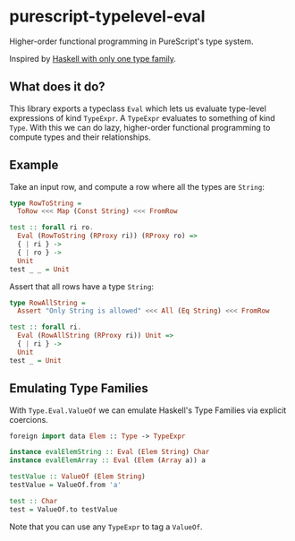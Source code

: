 # purescript-typelevel-eval

Higher-order functional programming in PureScript's type system.

Inspired by [Haskell with only one type family](https://blog.poisson.chat/posts/2018-08-06-one-type-family.html).

## What does it do?

This library exports a typeclass `Eval` which lets us evaluate type-level
expressions of kind `TypeExpr`. A `TypeExpr` evaluates to something of kind
`Type`. With this we can do lazy, higher-order functional programming
to compute types and their relationships.

## Example

Take an input row, and compute a row where all the types are `String`:

```purescript
type RowToString =
  ToRow <<< Map (Const String) <<< FromRow

test :: forall ri ro.
  Eval (RowToString (RProxy ri)) (RProxy ro) =>
  { | ri } ->
  { | ro } ->
  Unit
test _ _ = Unit
```

Assert that all rows have a type `String`:

```purescript
type RowAllString =
  Assert "Only String is allowed" <<< All (Eq String) <<< FromRow

test :: forall ri.
  Eval (RowAllString (RProxy ri)) Unit =>
  { | ri } ->
  Unit
test _ = Unit
```

## Emulating Type Families

With `Type.Eval.ValueOf` we can emulate Haskell's Type Families via explicit coercions.

```purescript
foreign import data Elem :: Type -> TypeExpr

instance evalElemString :: Eval (Elem String) Char
instance evalElemArray :: Eval (Elem (Array a)) a

testValue :: ValueOf (Elem String)
testValue = ValueOf.from 'a'

test :: Char
test = ValueOf.to testValue
```

Note that you can use any `TypeExpr` to tag a `ValueOf`.
